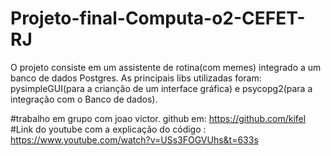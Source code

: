 # Projeto-final-Computa-o2-CEFET-RJ
O projeto consiste em um assistente de rotina(com memes)  integrado a um banco de dados Postgres. As principais libs utilizadas foram: pysimpleGUI(para a crianção de um interface gráfica) e psycopg2(para a integração com o Banco de dados). 

#trabalho em grupo com joao victor. github em: https://github.com/kifel
#Link do youtube com a explicação do código : https://www.youtube.com/watch?v=USs3FOGVUhs&t=633s
